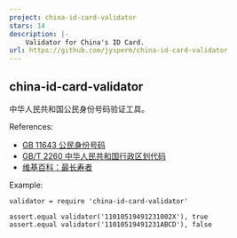 ```yaml
---
project: china-id-card-validator
stars: 14
description: |-
    Validator for China's ID Card.
url: https://github.com/jysperm/china-id-card-validator
---
```


## china-id-card-validator
中华人民共和国公民身份号码验证工具。

References:

* [GB 11643 公民身份号码](http://zh.wikisource.org/wiki/GB_11643-1999_%E5%85%AC%E6%B0%91%E8%BA%AB%E4%BB%BD%E5%8F%B7%E7%A0%81)
* [GB/T 2260 中华人民共和国行政区划代码](http://www.stats.gov.cn/tjsj/tjbz/xzqhdm/201401/t20140116_501070.html)
* [维基百科：最长寿者](http://zh.wikipedia.org/wiki/%E6%9C%80%E5%B9%B4%E9%95%B7%E8%80%85)

Example:

    validator = require 'china-id-card-validator'

    assert.equal validator('11010519491231002X'), true
    assert.equal validator('11010519491231ABCD'), false


